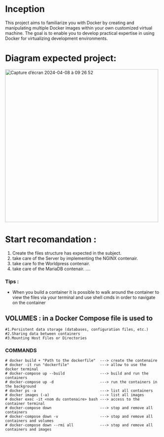# Inception
This project aims to familiarize you with Docker by creating and manipulating multiple Docker images within your own customized virtual machine. The goal is to enable you to develop practical expertise in using Docker for virtualizing development environments.

# Diagram expected project:
<img width="497" alt="Capture d’écran 2024-04-08 à 09 26 52" src="https://github.com/Arcadiastyx/Inception/assets/72890174/6d11a1da-aa2f-47b9-940d-530d322ea484">

# Start recomandation : 
1. Create the files structure has expected in the subject.
2. take care of the Server by implementing the NGINX contenair.
3. take care fo the Worldpress contenair.
4. take care of the MariaDB contenair.
....

### Tips : 
- When you build a container it is possible to walk around the container to view the files via your terminal and use shell cmds in order to navigate on the container

## VOLUMES : in a Docker Compose file is used to
``` 
#1.Persistent data storage (databases, configuration files, etc.)
#2.Sharing data between containers
#3.Mounting Host Files or Directories
``` 

### COMMANDS ###
``` 
# docker build + "Path to the dockerfile"  ---> create the contenaire
# docker -it run "dockerfile"              ---> allow to use the docker terminal
# docker-compose up --build                ---> build and run the containers
# docker-compose up -d                     ---> run the containers in the background
# docker ps -a                             ---> list all containers
# docker images (-a)                       ---> list all images
# docker exec -it <nom du contenaire> bash ---> access to the container terminal
# docker-compose down                      ---> stop and remove all containers
# docker-compose down -v                   ---> stop and remove all containers and volumes
# docker-compose down --rmi all            ---> stop and remove all containers and images
``` 







